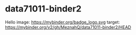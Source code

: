 # data71011-binder2
Hello
image: https://mybinder.org/badge_logo.svg
target: https://mybinder.org/v2/gh/MeznahQ/data71011-binder2/HEAD

